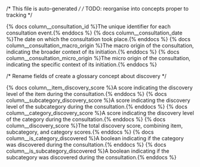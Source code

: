 /* This file is auto-generated */
/* TODO: reorganise into concepts proper to tracking */

{% docs column__consultation_id %}The unique identifier for each consultation event.{% enddocs %}
{% docs column__consultation_date %}The date on which the consultation took place.{% enddocs %}
{% docs column__consultation_macro_origin %}The macro origin of the consultation, indicating the broader context of its initiation.{% enddocs %}
{% docs column__consultation_micro_origin %}The micro origin of the consultation, indicating the specific context of its initiation.{% enddocs %}

/* Rename fields of create a glossary concept about discovery */

{% docs column__item_discovery_score %}A score indicating the discovery level of the item during the consultation.{% enddocs %}
{% docs column__subcategory_discovery_score %}A score indicating the discovery level of the subcategory during the consultation.{% enddocs %}
{% docs column__category_discovery_score %}A score indicating the discovery level of the category during the consultation.{% enddocs %}
{% docs column__discovery_score %}The total discovery score, combining item, subcategory, and category scores.{% enddocs %}
{% docs column__is_category_discovered %}A boolean indicating if the category was discovered during the consultation.{% enddocs %}
{% docs column__is_subcategory_discovered %}A boolean indicating if the subcategory was discovered during the consultation.{% enddocs %}
